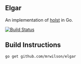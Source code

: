 ## Elgar

  An implementation of [holst](https://github.com/mrwilson/holst) in Go.

  [![Build Status](https://travis-ci.org/mrwilson/elgar.png?branch=master)](https://travis-ci.org/mrwilson/elgar)

## Build Instructions

    go get github.com/mrwilson/elgar

